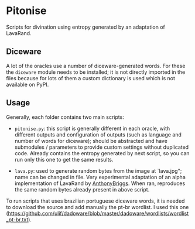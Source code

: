 # Pitonise

Scripts for divination using entropy generated by an adaptation of LavaRand.

## Diceware 

A lot of the oracles use a number of diceware-generated words. For these the
`diceware` module needs to be installed; it is not directly imported in the
files because for lots of them a custom dictionary is used which is not
available on PyPI.

## Usage

Generally, each folder contains two main scripts:

- `pitonise.py`: this script is generally different in each oracle, with
  different outputs and configuration of outputs (such as language and
  number of words for diceware); should be abstracted and have submodules /
  parameters to provide custom settings without duplicated code. Already
  contains the entropy generated by next script, so you can run only
  this one to get the same results.

- `lava.py`: used to generate random bytes from the image at `lava.jpg";
  name can be changed in file. Very experimental
  adaptation of an alpha implementation of LavaRand by
  [AnthonyBriggs](https://gist.github.com/AnthonyBriggs/8396607). When ran,
  reproduces the same random bytes already present in above script.

To run scripts that uses brazilian portuguese diceware words, it is needed
to download the source and add manually the pt-br wordlist. I used this one
(https://github.com/ulif/dadoware/blob/master/dadoware/wordlists/wordlist_pt-br.txt).

